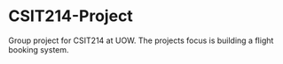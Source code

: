 # CSIT214-Project
Group project for CSIT214 at UOW. The projects focus is building a flight booking system.
